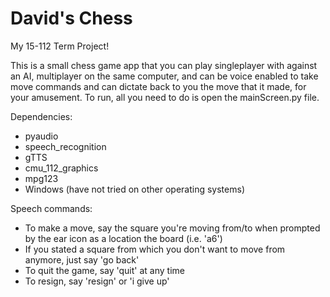 # David's Chess
My 15-112 Term Project!

This is a small chess game app that you can play singleplayer with against an AI, multiplayer on the same computer, and can be voice enabled to take move commands and can dictate back to you the move that it made, for your amusement. To run, all you need to do is open the mainScreen.py file.

Dependencies:
- pyaudio
- speech_recognition
- gTTS
- cmu_112_graphics
- mpg123
- Windows (have not tried on other operating systems)

Speech commands:
- To make a move, say the square you're moving from/to when prompted by the ear icon as a location the board     (i.e. 'a6')
- If you stated a square from which you don't want to move from anymore, just say 'go back'
- To quit the game, say 'quit' at any time
- To resign, say 'resign' or 'i give up'
